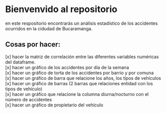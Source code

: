 # Bienvenvido al repositorio

en este respositorio encontrarás un análisis estadístico de los accídentes ocurridos en la cidudad de Bucaramanga.

## Cosas por hacer:

[x] hacer la matriz de correlación entre las diferentes variables numéricas del dataframe. <br>
[x] hacer un gráfico de los accidentes por día de la semana <br>
[x] hacer un gráfico de torta de los accidentes por barrio y por comuna <br>
[x] hacer un gráfico de barra que relacione los años, los tipos de vehículos <br>
[x] hacer un gráfico de barras (2 barras que relaciones entidad con los tipos de vehículo) <br>
[x] hacer un gráfico que relacione la columna diurna/nocturno con el número de accidentes <br>
[x] hacer un gráfico de propietario del vehículo <br>